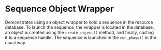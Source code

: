 Sequence Object Wrapper
=======================

Demonstrates using an object wrapper to hold a sequence in the
resource database.  To launch the sequence, the wrapper is located in
the database, an object is created using the `create_object()` method,
and finally, casting it to a sequence handle.  The sequence is launched
in the `run_phase()` in the usual way.
